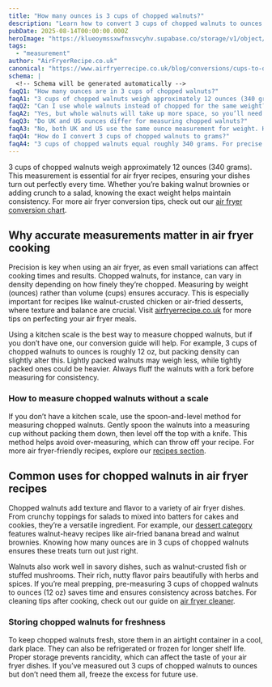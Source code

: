```yaml
---
title: "How many ounces is 3 cups of chopped walnuts?"
description: "Learn how to convert 3 cups of chopped walnuts to ounces for perfect air fryer recipes. Get accurate measurements every time!"
pubDate: 2025-08-14T00:00:00.000Z
heroImage: "https://klueoymssxwfnxsvcyhv.supabase.co/storage/v1/object/public/Shmucket/how-many-ounces-is-3-cups-of-chopped-walnuts.webp"
tags:
  - "measurement"
author: "AirFryerRecipe.co.uk"
canonical: "https://www.airfryerrecipe.co.uk/blog/conversions/cups-to-ounces/how-many-ounces-is-3-cups-of-chopped-walnuts"
schema: |
  <!-- Schema will be generated automatically -->
faqQ1: "How many ounces are in 3 cups of chopped walnuts?"
faqA1: "3 cups of chopped walnuts weigh approximately 12 ounces (340 grams). This measurement is standard for lightly packed walnuts, but tightly packed may weigh slightly more."
faqQ2: "Can I use whole walnuts instead of chopped for the same weight?"
faqA2: "Yes, but whole walnuts will take up more space, so you’ll need fewer to reach 12 ounces. Chopped walnuts pack more densely, so adjust measurements accordingly for recipes."
faqQ3: "Do UK and US ounces differ for measuring chopped walnuts?"
faqA3: "No, both UK and US use the same ounce measurement for weight. However, cup sizes can vary slightly, so weighing is the most accurate method."
faqQ4: "How do I convert 3 cups of chopped walnuts to grams?"
faqA4: "3 cups of chopped walnuts equal roughly 340 grams. For precise baking or cooking in your air fryer, using a kitchen scale is recommended."
---
```

<p>3 cups of chopped walnuts weigh approximately 12 ounces (340 grams). This measurement is essential for air fryer recipes, ensuring your dishes turn out perfectly every time. Whether you’re baking walnut brownies or adding crunch to a salad, knowing the exact weight helps maintain consistency. For more air fryer conversion tips, check out our <a href=https://www.airfryerrecipe.co.uk/air-fryer-conversion-chart>air fryer conversion chart</a>.</p>  

<h2>Why accurate measurements matter in air fryer cooking</h2>  
<p>Precision is key when using an air fryer, as even small variations can affect cooking times and results. Chopped walnuts, for instance, can vary in density depending on how finely they’re chopped. Measuring by weight (ounces) rather than volume (cups) ensures accuracy. This is especially important for recipes like walnut-crusted chicken or air-fried desserts, where texture and balance are crucial. Visit <a href=https://www.airfryerrecipe.co.uk>airfryerrecipe.co.uk</a> for more tips on perfecting your air fryer meals.</p>  

<p>Using a kitchen scale is the best way to measure chopped walnuts, but if you don’t have one, our conversion guide will help. For example, 3 cups of chopped walnuts to ounces is roughly 12 oz, but packing density can slightly alter this. Lightly packed walnuts may weigh less, while tightly packed ones could be heavier. Always fluff the walnuts with a fork before measuring for consistency.</p>  

<h3>How to measure chopped walnuts without a scale</h3>  
<p>If you don’t have a kitchen scale, use the spoon-and-level method for measuring chopped walnuts. Gently spoon the walnuts into a measuring cup without packing them down, then level off the top with a knife. This method helps avoid over-measuring, which can throw off your recipe. For more air fryer-friendly recipes, explore our <a href=https://www.airfryerrecipe.co.uk/recipes>recipes section</a>.</p>  

<h2>Common uses for chopped walnuts in air fryer recipes</h2>  
<p>Chopped walnuts add texture and flavor to a variety of air fryer dishes. From crunchy toppings for salads to mixed into batters for cakes and cookies, they’re a versatile ingredient. For example, our <a href=https://www.airfryerrecipe.co.uk/recipe-category/dessert>dessert category</a> features walnut-heavy recipes like air-fried banana bread and walnut brownies. Knowing how many ounces are in 3 cups of chopped walnuts ensures these treats turn out just right.</p>  

<p>Walnuts also work well in savory dishes, such as walnut-crusted fish or stuffed mushrooms. Their rich, nutty flavor pairs beautifully with herbs and spices. If you’re meal prepping, pre-measuring 3 cups of chopped walnuts to ounces (12 oz) saves time and ensures consistency across batches. For cleaning tips after cooking, check out our guide on <a href=https://www.airfryerrecipe.co.uk/air-fryer-cleaner>air fryer cleaner</a>.</p>  

<h3>Storing chopped walnuts for freshness</h3>  
<p>To keep chopped walnuts fresh, store them in an airtight container in a cool, dark place. They can also be refrigerated or frozen for longer shelf life. Proper storage prevents rancidity, which can affect the taste of your air fryer dishes. If you’ve measured out 3 cups of chopped walnuts to ounces but don’t need them all, freeze the excess for future use.</p>
